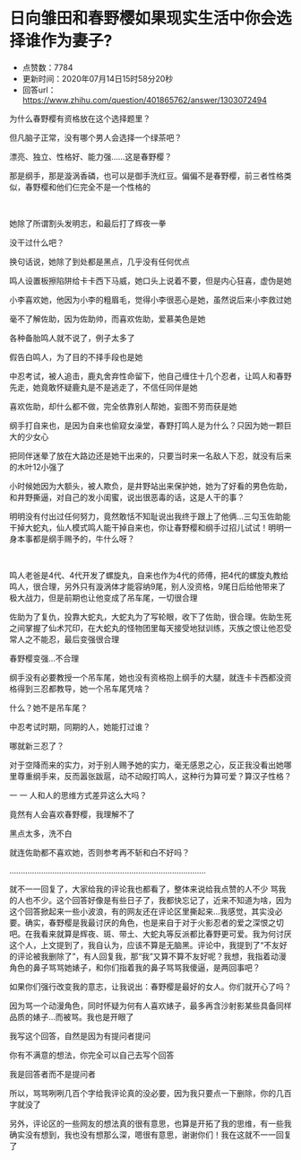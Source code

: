 # 日向雏田和春野樱如果现实生活中你会选择谁作为妻子?
- 点赞数：7784
- 更新时间：2020年07月14日15时58分20秒
- 回答url：https://www.zhihu.com/question/401865762/answer/1303072494
<body>
 <p data-pid="iBZPc20J">为什么春野樱有资格放在这个选择题里？</p>
 <p data-pid="PMM8ynTM">但凡脑子正常，没有哪个男人会选择一个绿茶吧？</p>
 <p data-pid="w6U56YNC">漂亮、独立、性格好、能力强……这是春野樱？</p>
 <p data-pid="vURFpv3w">那是纲手，那是漩涡香磷，也可以是御手洗红豆。偏偏不是春野樱，前三者性格类似，春野樱和他们仨完全不是一个性格的</p>
 <p class="ztext-empty-paragraph"><br></p>
 <p data-pid="ZRsfB0q-">她除了所谓割头发明志，和最后打了辉夜一拳</p>
 <p data-pid="n9_mNMth">没干过什么吧？</p>
 <p data-pid="6KK7fzZu">换句话说，她除了到处都是黑点，几乎没有任何优点</p>
 <p data-pid="JGsJz2GI">鸣人设置板擦陷阱给卡卡西下马威，她口头上说着不要，但是内心狂喜，虚伪是她</p>
 <p data-pid="3neoJfE_">小李喜欢她，他因为小李的粗眉毛，觉得小李很恶心是她，虽然说后来小李救过她</p>
 <p data-pid="mh3SrE3O">毫不了解佐助，因为佐助帅，而喜欢佐助，爱慕美色是她</p>
 <p data-pid="WVQwAIRZ">各种备胎鸣人就不说了，例子太多了</p>
 <p data-pid="MHZt9Nna">假告白鸣人，为了目的不择手段也是她</p>
 <p data-pid="HU84FS1O">中忍考试，被人追击，鹿丸舍弃性命留下，他自己缠住十几个忍者，让鸣人和春野先走，她竟敢怀疑鹿丸是不是逃走了，不信任同伴是她</p>
 <p data-pid="VTHWFvlr">喜欢佐助，却什么都不做，完全依靠别人帮她，妄图不劳而获是她</p>
 <p data-pid="Nm06zVk2">纲手打自来也，是因为自来也偷窥女澡堂，春野打鸣人是为什么？只因为她一颗巨大的少女心</p>
 <p data-pid="-a_e4dJU">把同伴迷晕了放在大路边还是她干出来的，只要当时来一名敌人下忍，就没有后来的木叶12小强了</p>
 <p data-pid="B4BS1YKE">小时候她因为大额头，被人欺负，是井野站出来保护她，她为了好看的男色佐助，和井野撕逼，对自己的发小闺蜜，说出很恶毒的话，这是人干的事？</p>
 <p data-pid="old11-pH">明明没有付出过任何努力，竟然敢恬不知耻说出我终于跟上了他俩…三勾玉佐助能干掉大蛇丸，仙人模式鸣人能干掉自来也，你让春野樱和纲手过招儿试试！明明一身本事都是纲手赐予的，牛什么呀？</p>
 <p class="ztext-empty-paragraph"><br></p>
 <p data-pid="8jm3QPo9">鸣人老爸是4代、4代开发了螺旋丸，自来也作为4代的师傅，把4代的螺旋丸教给鸣人，很合理，另外只有漩涡体才能容纳9尾，别人没资格，9尾日后给他带来了极大战力，但是前期也让他变成了吊车尾，一切很合理</p>
 <p data-pid="rHOxuK9l">佐助为了复仇，投靠大蛇丸，大蛇丸为了写轮眼，收下了佐助，很合理。佐助生死之间掌握了仙术咒印，在大蛇丸的怪物团里每天接受地狱训练，灭族之恨让他忍受常人之不能忍，最后变强很合理</p>
 <p data-pid="dB8ohoV6">春野樱变强…不合理</p>
 <p data-pid="YjLWEgZx">纲手没有必要教授一个吊车尾，她也没有资格抱上纲手的大腿，就连卡卡西都没资格得到三忍都教导，她一个吊车尾凭啥？</p>
 <p data-pid="VtJfM-Xg">什么？她不是吊车尾？</p>
 <p data-pid="TG65q04l">中忍考试时期，同期的人，她能打过谁？</p>
 <p data-pid="pGs4JowD">哪就新三忍了？</p>
 <p data-pid="tFFuWBPn">对于空降而来的实力，对于别人赐予她的实力，毫无感恩之心，反正我没看出她哪里尊重纲手来，反而嚣张跋扈，动不动殴打鸣人，这种行为算可爱？算汉子性格？</p>
 <p data-pid="mmlV7m_A">一 一 人和人的思维方式差异这么大吗？</p>
 <p data-pid="hU_ISHjC">竟然有人会喜欢春野樱，我理解不了</p>
 <p data-pid="2yeAezTr">黑点太多，洗不白</p>
 <p data-pid="mTT2J2pB">就连佐助都不喜欢她，否则参考再不斩和白不好吗？</p>
 <p data-pid="Gkof-LJg">……………………………………………………………………………</p>
 <p data-pid="NLZ7d6Ja">就不一一回复了，大家给我的评论我也都看了，整体来说给我点赞的人不少 骂我的人也不少。这个回答好像是有些日子了，我都快忘记了，近来不知道为啥，因为这个回答掀起来一些小波浪，有的网友还在评论区里撕起来…我感觉，其实没必要。确实，春野樱是我最讨厌的角色，也是来自于对于火影忍者的爱之深恨之切吧。在我看来就算是辉夜、斑、带土、大蛇丸等反派都比春野更可爱。我为何讨厌这个人，上文提到了，我自认为，应该不算是无脑黑。评论中，我提到了“不友好的评论被我删除了”，有人回复我，那“我”又算不算不友好呢？我想，我指着动漫角色的鼻子骂骂她婊子，和你们指着我的鼻子骂骂我傻逼，是两回事吧？</p>
 <p data-pid="BKc_mNtX">如果你们强行改变我的意志，让我说出：春野樱是最好的女人。你们就开心了吗？</p>
 <p data-pid="4E6aIU2g">因为骂一个动漫角色，同时怀疑为何有人喜欢婊子，最多再含沙射影某些具备同样品质的婊子…而被骂。我也是开眼了</p>
 <p data-pid="YYEZV99n">我写这个回答，自然是因为有提问者提问</p>
 <p data-pid="nWKivzSN">你有不满意的想法，你完全可以自己去写个回答</p>
 <p data-pid="ZhPZO8FV">我是回答者而不是提问者</p>
 <p data-pid="mR6eJftM">所以，骂骂咧咧几百个字给我评论真的没必要，因为我只要点一下删除，你的几百字就没了</p>
 <p data-pid="rHtWtSYg">另外，评论区的一些网友的想法真的很有意思，也算是开拓了我的思维，有一些我确实没有想到，我也没有想那么深，嗯很有意思，谢谢你们！我在这就不一一回复了</p>
 <p></p>
 <p></p>
 <p></p>
 <p></p>
</body>